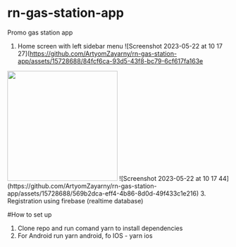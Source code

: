 # rn-gas-station-app

Promo gas station app
1. Home screen with left sidebar menu
![Screenshot 2023-05-22 at 10 17 27](https://github.com/ArtyomZayarny/rn-gas-station-app/assets/15728688/84fcf6ca-93d5-43f8-bc79-6cf617fa163e
<img src="https://github.com/ArtyomZayarny/rn-gas-station-app/assets/15728688/84fcf6ca-93d5-43f8-bc79-6cf617fa163e.png" width="250" height="250">
![Screenshot 2023-05-22 at 10 17 44](https://github.com/ArtyomZayarny/rn-gas-station-app/assets/15728688/569b2dca-eff4-4b86-8d0d-49f433c1e216)
3. Registration using firebase (realtime database)

#How to set up
1. Clone repo and run comand yarn to install dependencies
2. For Android run yarn android, fo IOS - yarn ios
